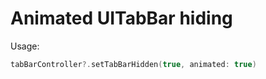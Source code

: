 # Animated UITabBar hiding

Usage:

```Swift
tabBarController?.setTabBarHidden(true, animated: true)
```
